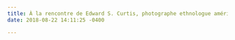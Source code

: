 ```yaml
---
title: À la rencontre de Edward S. Curtis, photographe ethnologue américain
date: 2018-08-22 14:11:25 -0400

---
```

